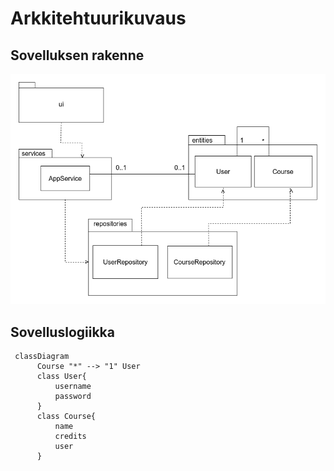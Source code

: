 # Arkkitehtuurikuvaus

## Sovelluksen rakenne

![Pakkauskaavio](./kuvat/pakkauskaavio.png)

## Sovelluslogiikka

```mermaid
 classDiagram
      Course "*" --> "1" User
      class User{
          username
          password
      }
      class Course{
          name
          credits
          user
      }
```

